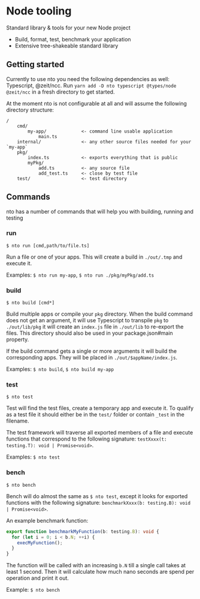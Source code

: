 # Node tooling

Standard library & tools for your new Node project

- Build, format, test, benchmark your application
- Extensive tree-shakeable standard library

## Getting started

Currently to use nto you need the following dependencies as well: Typescript, @zeit/ncc.
 Run `yarn add -D nto typescript @types/node @zeit/ncc` in a fresh directory to get started.
 
At the moment nto is not configurable at all and will assume the following directory structure:
```text
/
    cmd/
        my-app/             <- command line usable application
            main.ts
    internal/               <- any other source files needed for your `my-app`
    pkg/
        index.ts            <- exports everything that is public
        myPkg/
            add.ts          <- any source file
            add_test.ts     <- close by test file
    test/                   <- test directory
```

## Commands

nto has a number of commands that will help you with building, running and testing

### run

`$ nto run [cmd,path/to/file.ts]`

Run a file or one of your apps. This will create a build in `./out/.tmp` and execute it.

Examples: `$ nto run my-app`, `$ nto run ./pkg/myPkg/add.ts`

### build

`$ nto build [cmd*]`

Build multiple apps or compile your `pkg` directory. When the build command does not get an argument,
it will use Typescript to transpile `pkg` to `./out/lib/pkg` it will create an `index.js` file in `./out/lib`
to re-export the files. This directory should also be used in your package.json#main property.

If the build command gets a single or more arguments it will build the corresponding apps. They will
be placed in `./out/$appName/index.js`.

Examples: `$ nto build`, `$ nto build my-app`

### test

`$ nto test`

Test will find the test files, create a temporary app and execute it. To qualify as a test file
it should either be in the `test/` folder or contain `_test` in the filename.

The test framework will traverse all exported members of a file and execute functions that correspond
to the following signature: `testXxxx(t: testing.T): void | Promise<void>`.

Examples: `$ nto test`

### bench

`$ nto bench`

Bench will do almost the same as `$ nto test`, except it looks for exported functions with the following
signature: `benchmarkXxxx(b: testing.B): void | Promise<void>`.

An example benchmark function:
```typescript
export function benchmarkMyFunction(b: testing.B): void {
  for (let i = 0; i < b.N; ++i) {
    execMyFunction();
  }
}
```

The function will be called with an increasing `b.N` till a single call takes at least 1 second.
Then it will calculate how much nano seconds are spend per operation and print it out.

Example: `$ nto bench`
